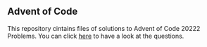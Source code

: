 ## Advent of Code

This repository cintains files of solutions to Advent of Code 20222 Problems. You can click [here](https://adventofcode.com/2022) to have a look at the questions.

